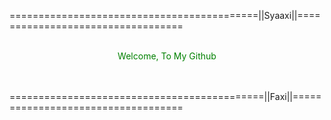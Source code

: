 ===========================================||Syaaxi||==================================
<br>
<br>
<p align="center" style=color:green;>Welcome, To My Github</p>
<br>
<br>
============================================||Faxi||===================================
